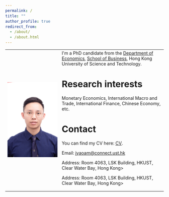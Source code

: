 ```yaml
---
permalink: /
title: ""
author_profile: true
redirect_from: 
  - /about/
  - /about.html
---
```



<table style="margin-left: auto; margin-right: auto;">
        <tr>
            <td>

![](/images/jingbo.jpg)
            </td>
            <td>
I'm a PhD candidate from the [Department of Economics](https://econ.hkust.edu.hk/homepage), [School of Business](https://bm.hkust.edu.hk/), Hong Kong University of Science and Technology. 

# Research interests
Monetary Economics, International Macro and Trade, International Finance, Chinese Economy, etc.

# Contact
You can find my CV here: [CV](https://www.dropbox.com/scl/fi/4fkebc98c7168xb4g5mpn/CV_Jingbo.pdf?rlkey=cbj5ylgbpilot96zgivdpfx28&st=g7yoc7s8&dl=0).

Email: jyaoam@connect.ust.hk

Address: Room 4063, LSK Building, HKUST, Clear Water Bay, Hong Kong>

Address: Room 4063, LSK Building, HKUST, Clear Water Bay, Hong Kong>
            </td>
        </tr>
</table>






